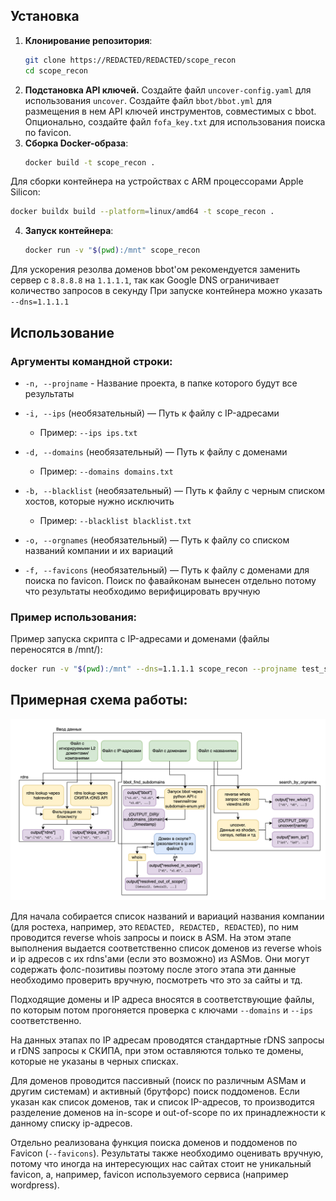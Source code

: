 ## **Установка**

1. **Клонирование репозитория**:
    ```bash
    git clone https://REDACTED/REDACTED/scope_recon
    cd scope_recon
    ```
2. **Подстановка API ключей.**
Создайте файл `uncover-config.yaml` для использования `uncover`.
Создайте файл `bbot/bbot.yml` для размещения в нем API ключей инструментов, совместимых с bbot.
Опционально, создайте файл `fofa_key.txt` для использования поиска по favicon.
3. **Сборка Docker-образа**:
    ```bash
    docker build -t scope_recon .
    ```
Для сборки контейнера на устройствах с ARM процессорами Apple Silicon:
```bash
docker buildx build --platform=linux/amd64 -t scope_recon .
```
4. **Запуск контейнера**:
    ```bash
    docker run -v "$(pwd):/mnt" scope_recon
    ```
Для ускорения резолва доменов bbot'ом рекомендуется заменить сервер с `8.8.8.8` на `1.1.1.1`, так как Google DNS ограничивает количество запросов в секунду
При запуске контейнера можно указать `--dns=1.1.1.1`

## **Использование**

### **Аргументы командной строки**:

- `-n, --projname` - Название проекта, в папке которого будут все результаты
- `-i, --ips` (необязательный) — Путь к файлу с IP-адресами
    - Пример: `--ips ips.txt`

- `-d, --domains` (необязательный) — Путь к файлу с доменами
    - Пример: `--domains domains.txt`

- `-b, --blacklist` (необязательный) — Путь к файлу с черным списком хостов, которые нужно исключить
    - Пример: `--blacklist blacklist.txt`
- `-o, --orgnames` (необязательный) — Путь к файлу со списком названий компании и их вариаций
- `-f, --favicons` (необязательный) — Путь к файлу с доменами для поиска по favicon.
Поиск по фавайконам вынесен отдельно потому что результаты необходимо верифицировать вручную

### **Пример использования**:

Пример запуска скрипта с IP-адресами и доменами (файлы переносятся в /mnt/):
```bash
docker run -v "$(pwd):/mnt" --dns=1.1.1.1 scope_recon --projname test_scan --ips /mnt/ips.txt --domains /mnt/domains.txt
```

## Примерная схема работы:
![./fig_1.png](./fig_1.png)

Для начала собирается список названий и вариаций названия компании (для ростеха, например, это `REDACTED, REDACTED, REDACTED`), по ним проводится reverse whois запросы и поиск в ASM. На этом этапе выполнения выдается соответственно список доменов из reverse whois и ip адресов с их rdns'ами (если это возможно) из ASMов. Они могут содержать фолс-позитивы поэтому после этого этапа эти данные необходимо проверить вручную, посмотреть что это за сайты и тд.

Подходящие домены и IP адреса вносятся в соответствующие файлы, по которым потом прогоняется проверка с ключами `--domains` и `--ips` соответственно.

На данных этапах по IP адресам проводятся стандартные rDNS запросы и rDNS запросы к СКИПА, при этом оставляются только те домены, которые не указаны в черных списках.

Для доменов проводится пассивный (поиск по различным ASMам и другим системам) и активный (брутфорс) поиск поддоменов. Если указан как список доменов, так и список IP-адресов, то производится разделение доменов на in-scope и out-of-scope по их принадлежности к данному списку ip-адресов.

Отдельно реализована функция поиска доменов и поддоменов по Favicon (`--favicons`). Результаты также необходимо оценивать вручную, потому что иногда на интересующих нас сайтах стоит не уникальный favicon, а, например, favicon используемого сервиса (например wordpress).
